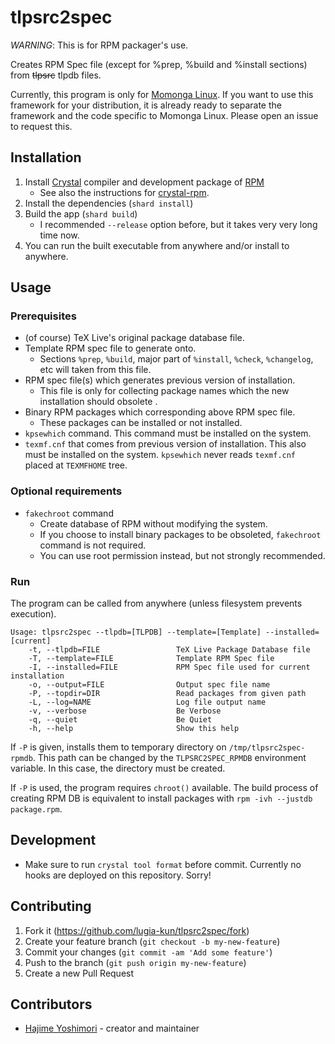 # tlpsrc2spec

*WARNING*: This is for RPM packager's use. 

Creates RPM Spec file (except for %prep, %build and %install sections) from ~~tlpsrc~~ tlpdb files.

Currently, this program is only for [Momonga Linux](http://www.momonga-linux.org/). If you want to use this framework for your distribution, it is already ready to separate the framework and the code specific to Momonga Linux. Please open an issue to request this.

## Installation

1. Install [Crystal](https://crystal-lang.org/) compiler and development package of [RPM](https://rpm.org/)
   - See also the instructions for [crystal-rpm](https://github.com/lugia-kun/crystal-rpm).
2. Install the dependencies (`shard install`)
3. Build the app (`shard build`)
   - I recommended `--release` option before, but it takes very very long time now.
4. You can run the built executable from anywhere and/or install to anywhere.

## Usage

### Prerequisites

* (of course) TeX Live's original package database file.
* Template RPM spec file to generate onto.
  - Sections `%prep`, `%build`, major part of `%install`, `%check`, `%changelog`, etc will taken from this file.
* RPM spec file(s) which generates previous version of installation.
  - This file is only for collecting package names which the new installation should obsolete
.
* Binary RPM packages which corresponding above RPM spec file.
  - These packages can be installed or not installed.
* `kpsewhich` command. This command must be installed on the system.
* `texmf.cnf` that comes from previous version of installation. This also must be installed on the system. `kpsewhich` never reads `texmf.cnf` placed at `TEXMFHOME` tree.

### Optional requirements

* `fakechroot` command
  - Create database of RPM without modifying the system.
  - If you choose to install binary packages to be obsoleted, `fakechroot` command is not required.
  - You can use root permission instead, but not strongly recommended.

### Run

The program can be called from anywhere (unless filesystem prevents execution).

```
Usage: tlpsrc2spec --tlpdb=[TLPDB] --template=[Template] --installed=[current]
    -t, --tlpdb=FILE                 TeX Live Package Database file
    -T, --template=FILE              Template RPM Spec file
    -I, --installed=FILE             RPM Spec file used for current installation
    -o, --output=FILE                Output spec file name
    -P, --topdir=DIR                 Read packages from given path
    -L, --log=NAME                   Log file output name
    -v, --verbose                    Be Verbose
    -q, --quiet                      Be Quiet
    -h, --help                       Show this help
```

If `-P` is given, installs them to temporary directory on `/tmp/tlpsrc2spec-rpmdb`. This path can be changed by the `TLPSRC2SPEC_RPMDB` environment variable. In this case, the directory must be created.

If `-P` is used, the program requires `chroot()` available. The build process of creating RPM DB is equivalent to install packages with `rpm -ivh --justdb package.rpm`.

## Development

* Make sure to run `crystal tool format` before commit. Currently no
  hooks are deployed on this repository. Sorry!

## Contributing

1. Fork it (<https://github.com/lugia-kun/tlpsrc2spec/fork>)
2. Create your feature branch (`git checkout -b my-new-feature`)
3. Commit your changes (`git commit -am 'Add some feature'`)
4. Push to the branch (`git push origin my-new-feature`)
5. Create a new Pull Request

## Contributors

- [Hajime Yoshimori](https://github.com/lugia-kun) - creator and maintainer

